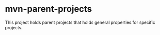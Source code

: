 # mvn-parent-projects

This project holds parent projects that holds general properties for specific projects.